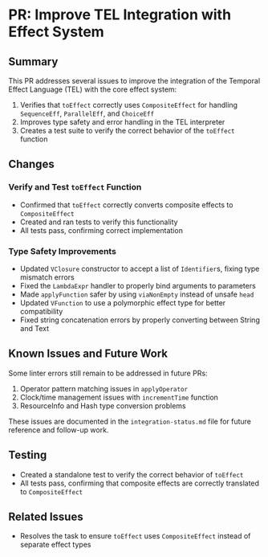 # PR: Improve TEL Integration with Effect System

## Summary
This PR addresses several issues to improve the integration of the Temporal Effect Language (TEL) with the core effect system:

1. Verifies that `toEffect` correctly uses `CompositeEffect` for handling `SequenceEff`, `ParallelEff`, and `ChoiceEff`
2. Improves type safety and error handling in the TEL interpreter
3. Creates a test suite to verify the correct behavior of the `toEffect` function

## Changes

### Verify and Test `toEffect` Function
- Confirmed that `toEffect` correctly converts composite effects to `CompositeEffect`
- Created and ran tests to verify this functionality
- All tests pass, confirming correct implementation

### Type Safety Improvements
- Updated `VClosure` constructor to accept a list of `Identifier`s, fixing type mismatch errors
- Fixed the `LambdaExpr` handler to properly bind arguments to parameters
- Made `applyFunction` safer by using `viaNonEmpty` instead of unsafe `head`
- Updated `VFunction` to use a polymorphic effect type for better compatibility
- Fixed string concatenation errors by properly converting between String and Text

## Known Issues and Future Work
Some linter errors still remain to be addressed in future PRs:

1. Operator pattern matching issues in `applyOperator`
2. Clock/time management issues with `incrementTime` function
3. ResourceInfo and Hash type conversion problems

These issues are documented in the `integration-status.md` file for future reference and follow-up work.

## Testing
- Created a standalone test to verify the correct behavior of `toEffect`
- All tests pass, confirming that composite effects are correctly translated to `CompositeEffect`

## Related Issues
- Resolves the task to ensure `toEffect` uses `CompositeEffect` instead of separate effect types 
